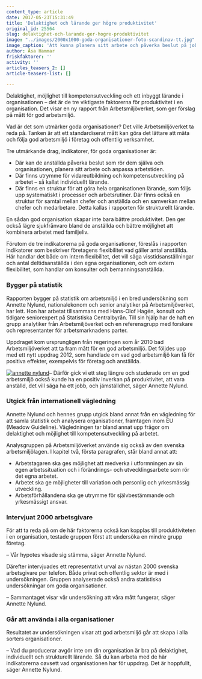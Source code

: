 ```yaml
---
content_type: article
date: 2017-05-23T15:31:49
title: 'Delaktighet och lärande ger högre produktivitet'
original_id: 25564
slug: delaktighet-och-larande-ger-hogre-produktivitet
image: "../images/2000x1000-goda-organisationer-foto-scandinav-tt.jpg"
image_caption: 'Att kunna planera sitt arbete och påverka beslut på jobbet som rör en själv är några av de faktorer som skapar goda organisationer, visar rapporten Mäta och följa goda organisationer.'
author: Åsa Hammar
friskfaktorer: ''
activity: ''
articles_teasers_2: []
article-teasers-list: []

---
```


Delaktighet, möjlighet till kompetensutveckling och ett inbyggt lärande i organisationen – det är de tre viktigaste faktorerna för produktivitet i en organisation. Det visar en ny rapport från Arbetsmiljöverket, som ger förslag på mått för god arbetsmiljö.

Vad är det som utmärker goda organisationer? Det ville Arbetsmiljöverket ta reda på. Tanken är att ett standardiserat mått kan göra det lättare att mäta och följa god arbetsmiljö i företag och offentlig verksamhet.

Tre utmärkande drag, indikatorer, för goda organisationer är:

*   Där kan de anställda påverka beslut som rör dem själva och organisationen, planera sitt arbete och anpassa arbetstiden.
*   Där finns utrymme för vidareutbildning och kompetensutveckling på arbetet – så kallat individuellt lärande.
*   Där finns en struktur för att göra hela organisationen lärande, som följs upp systematiskt i processer och arbetsrutiner. Där finns också en struktur för samtal mellan chefer och anställda och en samverkan mellan chefer och medarbetare. Detta kallas i rapporten för strukturellt lärande.

En sådan god organisation skapar inte bara bättre produktivitet. Den ger också lägre sjukfrånvaro bland de anställda och bättre möjlighet att kombinera arbetet med familjeliv.

Förutom de tre indikatorerna på goda organisationer, föreslås i rapporten indikatorer som beskriver företagens flexibilitet vad gäller antal anställda. Här handlar det både om intern flexibilitet, det vill säga visstidsanställningar och antal deltidsanställda i den egna organisationen, och om extern flexibilitet, som handlar om konsulter och bemanningsanställda.

### Bygger på statistik

Rapporten bygger på statistik om arbetsmiljö i en bred undersökning som Annette Nylund, nationalekonom och senior analytiker på Arbetsmiljöverket, har lett. Hon har arbetat tillsammans med Hans-Olof Hagén, konsult och tidigare seniorexpert på Statistiska Centralbyrån. Till sin hjälp har de haft en grupp analytiker från Arbetsmiljöverket och en referensgrupp med forskare och representanter för arbetsmarknadens parter.

Uppdraget kom ursprungligen från regeringen som år 2010 bad Arbetsmiljöverket att ta fram mått för en god arbetsmiljö. Det följdes upp med ett nytt uppdrag 2012, som handlade om vad god arbetsmiljö kan få för positiva effekter, exempelvis för företag och anställda.

[![annette nylund](https://www.suntarbetsliv.se/wp-content/uploads/2017/05/200x240-annette-nylund2-foto-asa-hammar.jpg)](https://www.suntarbetsliv.se/wp-content/uploads/2017/05/200x240-annette-nylund2-foto-asa-hammar.jpg)– Därför gick vi ett steg längre och studerade om en god arbetsmiljö också kunde ha en positiv inverkan på produktivitet, att vara anställd, det vill säga ha ett jobb, och jämställdhet, säger Annette Nylund.

### Utgick från internationell vägledning

Annette Nylund och hennes grupp utgick bland annat från en vägledning för att samla statistik och analysera organisationer, framtagen inom EU (Meadow Guideline). Vägledningen tar bland annat upp frågor om delaktighet och möjlighet till kompetensutveckling på arbetet.

Analysgruppen på Arbetsmiljöverket använde sig också av den svenska arbetsmiljölagen. I kapitel två, första paragrafen, står bland annat att:

*   Arbetstagaren ska ges möjlighet att medverka i utformningen av sin egen arbetssituation och i förändrings- och utvecklingsarbete som rör det egna arbetet.
*   Arbetet ska ge möjligheter till variation och personlig och yrkesmässig utveckling.
*   Arbetsförhållandena ska ge utrymme för självbestämmande och yrkesmässigt ansvar.

### Intervjuat 2000 arbetsgivare

För att ta reda på om de här faktorerna också kan kopplas till produktiviteten i en organisation, testade gruppen först att undersöka en mindre grupp företag.

– Vår hypotes visade sig stämma, säger Annette Nylund.

Därefter intervjuades ett representativt urval av nästan 2000 svenska arbetsgivare per telefon. Både privat och offentlig sektor är med i undersökningen. Gruppen analyserade också andra statistiska undersökningar om goda organisationer.

– Sammantaget visar vår undersökning att våra mått fungerar, säger Annette Nylund.

### Går att använda i alla organisationer

Resultatet av undersökningen visar att god arbetsmiljö går att skapa i alla sorters organisationer.

– Vad du producerar avgör inte om din organisation är bra på delaktighet, individuellt och strukturellt lärande. Så du kan arbeta med de här indikatorerna oavsett vad organisationen har för uppdrag. Det är hoppfullt, säger Annette Nylund.

